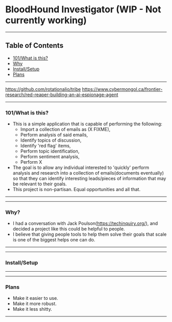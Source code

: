 # BloodHound Investigator (WIP - Not currently working)

---------------------------------------------------------------------------------
## Table of Contents
- [101/What is this?](#what)
- [Why](#why)
- [Install/Setup](#install)
- [Plans](#plans)
---------------------------------------------------------------------------------
https://github.com/rotationalio/tribe
https://www.cybermongol.ca/frontier-research/red-reaper-building-an-ai-espionage-agent


---------------------------------------------------------------------------------
### 101/What is this?<a name="what"></a>
- This is a simple application that is capable of performing the following:
	* Import a collection of emails as (X FIXME),
	* Perform analysis of said emails,
	* Identify topics of discussion,
	* Identify 'red flag' items, 
	* Perform topic identification,
	* Perform sentiment analysis,
	* Perform X
- The goal is to allow any individual interested to 'quickly' perform analysis and research into a collection of emails(documents eventually) so that they can identify interesting leads/pieces of information that may be relevant to their goals.
- This project is non-partisan. Equal opportunities and all that.
---------------------------------------------------------------------------------


---------------------------------------------------------------------------------
### Why? <a name="why"></a>
- I had a conversation with Jack Poulson(https://techinquiry.org/), and decided a project like this could be helpful to people.
- I believe that giving people tools to help them solve their goals that scale is one of the biggest helps one can do.

---------------------------------------------------------------------------------


---------------------------------------------------------------------------------
### Install/Setup

---------------------------------------------------------------------------------



---------------------------------------------------------------------------------
### Plans <a name="plans"></a>
- Make it easier to use.
- Make it more robust.
- Make it less shitty.
---------------------------------------------------------------------------------


